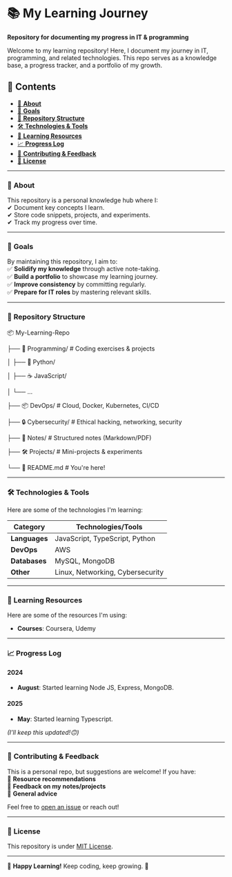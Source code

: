 # 📚 **My Learning Journey**  
**Repository for documenting my progress in IT & programming**  

Welcome to my learning repository! Here, I document my journey in IT, programming, and related technologies. This repo serves as a knowledge base, a progress tracker, and a portfolio of my growth.  

## 🚀 **Contents**  
- [📌 **About**](#-about)  
- [🎯 **Goals**](#-goals)  
- [📂 **Repository Structure**](#-repository-structure)  
- [🛠️ **Technologies & Tools**](#️-technologies--tools)  
- [📝 **Learning Resources**](#-learning-resources)  
- [📈 **Progress Log**](#-progress-log)  
- [🤝 **Contributing & Feedback**](#-contributing--feedback)  
- [📜 **License**](#-license)  

---

### 📌 **About**  
This repository is a personal knowledge hub where I:  
✔ Document key concepts I learn.  
✔ Store code snippets, projects, and experiments.  
✔ Track my progress over time.  

---

### 🎯 **Goals**  
By maintaining this repository, I aim to:  
✅ **Solidify my knowledge** through active note-taking.  
✅ **Build a portfolio** to showcase my learning journey.  
✅ **Improve consistency** by committing regularly.  
✅ **Prepare for IT roles** by mastering relevant skills.  

---

### 📂 **Repository Structure**  
📦 My-Learning-Repo

├── 📂 Programming/ # Coding exercises & projects

│ ├── 🐍 Python/

│ ├── ☕ JavaScript/

│ └── ...

├── 📦 DevOps/ # Cloud, Docker, Kubernetes, CI/CD

├── 🔒 Cybersecurity/ # Ethical hacking, networking, security

├── 📝 Notes/ # Structured notes (Markdown/PDF)

├── 🛠️ Projects/ # Mini-projects & experiments

└── 📜 README.md # You're here!

---

### 🛠️ **Technologies & Tools**  
Here are some of the technologies I'm learning:  

| Category       | Technologies/Tools |
|----------------|--------------------|
| **Languages**  | JavaScript, TypeScript, Python |
| **DevOps**     | AWS |
| **Databases**  | MySQL, MongoDB |
| **Other**      | Linux, Networking, Cybersecurity |

---

### 📝 **Learning Resources**  
Here are some of the resources I'm using:  
- **Courses**: Coursera, Udemy    

---

### 📈 **Progress Log**  
#### **2024**  
- **August**: Started learning Node JS, Express, MongoDB.  

#### **2025**  
- **May**: Started learning Typescript.  

*(I’ll keep this updated!🙃)*  

---

### 🤝 **Contributing & Feedback**  
This is a personal repo, but suggestions are welcome! If you have:  
🔹 **Resource recommendations**  
🔹 **Feedback on my notes/projects**  
🔸 **General advice**  

Feel free to [open an issue](https://github.com/DSTIXX05/My-Learning-Journey/issues) or reach out!  

---

### 📜 **License**  
This repository is under [MIT License](LICENSE).  

---

🌟 **Happy Learning!** Keep coding, keep growing. 🚀  
